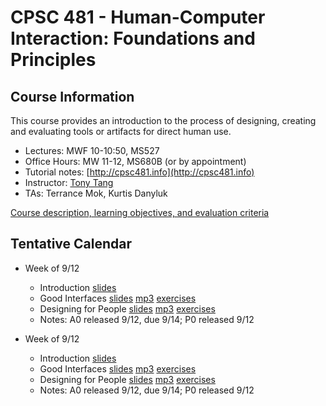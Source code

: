 # CPSC 481 - Human-Computer Interaction: Foundations and Principles

## Course Information

This course provides an introduction to the process of designing, creating and evaluating tools or artifacts for direct human use.

* Lectures: MWF 10-10:50, MS527
* Office Hours: MW 11-12, MS680B (or by appointment)
* Tutorial notes: [http://cpsc481.info](http://cpsc481.info)
* Instructor: [Tony Tang](http://hcitang.org)
* TAs: Terrance Mok, Kurtis Danyluk

[Course description, learning objectives, and evaluation criteria](about.md)

## Tentative Calendar

* Week of 9/12
    - Introduction [slides](files/481-1-introduction.pptx)
    - Good Interfaces [slides](files/481-2-good-interfaces.pptx) [mp3](files/481-2-good-interfaces.mp3) [exercises](files/481-2-exercises.pptx)
    - Designing for People [slides](files/481-3-designing-for-people.pptx) [mp3](files/481-3-designing-for-people.mp3) [exercises](files/481-3-exercises.pptx)
    - Notes: A0 released 9/12, due 9/14; P0 released 9/12


* Week of 9/12
    - Introduction [slides](files/481-1-introduction.pptx)
    - Good Interfaces [slides](files/481-2-good-interfaces.pptx) [mp3](files/481-2-good-interfaces.mp3) [exercises](files/481-2-exercises.pptx)
    - Designing for People [slides](files/481-3-designing-for-people.pptx) [mp3](files/481-3-designing-for-people.mp3) [exercises](files/481-3-exercises.pptx)
    - Notes: A0 released 9/12, due 9/14; P0 released 9/12


